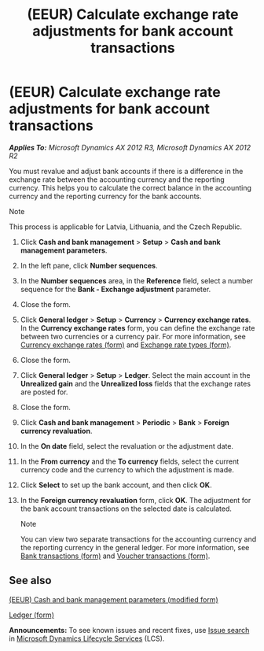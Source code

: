 ﻿---
title: (EEUR) Calculate exchange rate adjustments for bank account transactions
TOCTitle: (EEUR) Calculate exchange rate adjustments for bank account transactions
ms:assetid: 8f3ac3c6-f8a8-4e2f-af6e-9edb5608ae3f
ms:mtpsurl: https://technet.microsoft.com/en-us/library/JJ917354(v=AX.60)
ms:contentKeyID: 50952843
ms.date: 04/18/2014
mtps_version: v=AX.60
---

# (EEUR) Calculate exchange rate adjustments for bank account transactions 


_**Applies To:** Microsoft Dynamics AX 2012 R3, Microsoft Dynamics AX 2012 R2_

You must revalue and adjust bank accounts if there is a difference in the exchange rate between the accounting currency and the reporting currency. This helps you to calculate the correct balance in the accounting currency and the reporting currency for the bank accounts.


> [!NOTE]
> <P>This process is applicable for Latvia, Lithuania, and the Czech Republic.</P>



1.  Click **Cash and bank management** \> **Setup** \> **Cash and bank management parameters**.

2.  In the left pane, click **Number sequences**.

3.  In the **Number sequences** area, in the **Reference** field, select a number sequence for the **Bank - Exchange adjustment** parameter.

4.  Close the form.

5.  Click **General ledger** \> **Setup** \> **Currency** \> **Currency exchange rates**. In the **Currency exchange rates** form, you can define the exchange rate between two currencies or a currency pair. For more information, see [Currency exchange rates (form)](https://technet.microsoft.com/en-us/library/hh209477\(v=ax.60\)) and [Exchange rate types (form)](https://technet.microsoft.com/en-us/library/hh242857\(v=ax.60\)).

6.  Close the form.

7.  Click **General ledger** \> **Setup** \> **Ledger**. Select the main account in the **Unrealized gain** and the **Unrealized loss** fields that the exchange rates are posted for.

8.  Close the form.

9.  Click **Cash and bank management** \> **Periodic** \> **Bank** \> **Foreign currency revaluation**.

10. In the **On date** field, select the revaluation or the adjustment date.

11. In the **From currency** and the **To currency** fields, select the current currency code and the currency to which the adjustment is made.

12. Click **Select** to set up the bank account, and then click **OK**.

13. In the **Foreign currency revaluation** form, click **OK**. The adjustment for the bank account transactions on the selected date is calculated.
    

    > [!NOTE]
    > <P>You can view two separate transactions for the accounting currency and the reporting currency in the general ledger. For more information, see <A href="https://technet.microsoft.com/en-us/library/aa556899(v=ax.60)">Bank transactions (form)</A> and <A href="https://technet.microsoft.com/en-us/library/aa583215(v=ax.60)">Voucher transactions (form)</A>.</P>



## See also

[(EEUR) Cash and bank management parameters (modified form)](https://technet.microsoft.com/en-us/library/jj710711\(v=ax.60\))

[Ledger (form)](https://technet.microsoft.com/en-us/library/hh209331\(v=ax.60\))

  
**Announcements:** To see known issues and recent fixes, use [Issue search](http://go.microsoft.com/fwlink/?linkid=389258) in [Microsoft Dynamics Lifecycle Services](http://go.microsoft.com/fwlink/?linkid=306505) (LCS).

